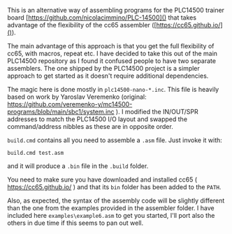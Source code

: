 This is an alternative way of assembling programs for the PLC14500 trainer board 
[https://github.com/nicolacimmino/PLC-14500]() that takes advantage  of the flexibility of the cc65 assembler
([https://cc65.github.io/]()).

The main advantage of this approach is that you get the full flexibility of cc65, with macros, repeat etc. I have
decided to take this out of the main PLC14500 repository as I found it confused people to have two separate assemblers.
The one shipped by the PLC14500 project is a simpler approach to get started as it doesn't require additional dependencies.

The magic here is done mostly in `plc14500-nano-*.inc`. This file is heavily based on work by Yaroslav Veremenko
(original: https://github.com/veremenko-y/mc14500-programs/blob/main/sbc1/system.inc ).  I modified the IN/OUT/SPR 
addresses to match the PLC14500 I/O layout and swapped the command/address nibbles as these are in opposite order.

`build.cmd` contains all you need to assemble a `.asm` file. Just invoke it with:

`build.cmd test.asm`

and it will produce a `.bin` file in the `.build` folder.

You need to make sure you have downloaded and installed cc65 ( https://cc65.github.io/ ) and that its `bin` folder has
been added to the `PATH`.

Also, as expected, the syntax of the assembly code will be slightly different than the one from the examples provided
in the assembler folder. I have included here `examples\example6.asm` to get you started, I'll port also the others
in due time if this seems to pan out well.

